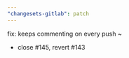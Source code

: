 ```yaml
---
"changesets-gitlab": patch
---
```


fix: keeps commenting on every push ~
- close #145, revert #143
